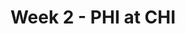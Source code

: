 ---
layout: game
title: Week 2 - PHI at CHI
season: 2016
game_id: 2016_02_PHI_CHI
away_team: PHI
home_team: CHI
---